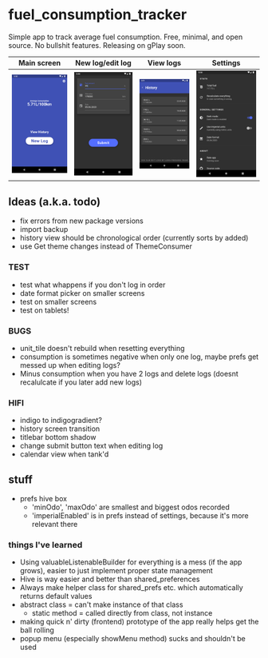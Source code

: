 # fuel_consumption_tracker

Simple app to track average fuel consumption. Free, minimal, and open source. No bullshit features. Releasing on gPlay soon.

| Main screen                       | New log/edit log                 | View logs                             | Settings                                  |
| --------------------------------- | -------------------------------- | ------------------------------------- | ----------------------------------------- |
| ![Main screen](/scrnsht/main.png) | ![New log](/scrnsht/new_log.png) | ![History view](/scrnsht/history.png) | ![Settings screen](/scrnsht/settings.png) |

## Ideas (a.k.a. todo)

- fix errors from new package versions
- import backup
- history view should be chronological order (currently sorts by added)
- use Get theme changes instead of ThemeConsumer

### TEST

- test what whappens if you don't log in order
- date format picker on smaller screens
- test on smaller screens
- test on tablets!

### BUGS

- unit_tile doesn't rebuild when resetting everything
- consumption is sometimes negative when only one log, maybe prefs get messed up when editing logs?
- Minus consumption when you have 2 logs and delete logs (doesnt recalulcate if you later add new logs)

### HIFI

- indigo to indigogradient?
- history screen transition
- titlebar bottom shadow
- change submit button text when editing log
- calendar view when tank'd

## stuff

- prefs hive box
  - 'minOdo', 'maxOdo' are smallest and biggest odos recorded
  - 'imperialEnabled' is in prefs instead of settings, because it's more relevant there

### things I've learned

- Using valuableListenableBuilder for everything is a mess (if the app grows), easier to just implement proper state management
- Hive is way easier and better than shared_preferences
- Always make helper class for shared_prefs etc. which automatically returns default values
- abstract class = can't make instance of that class
  - static method = called directly from class, not instance
- making quick n' dirty (frontend) prototype of the app really helps get the ball rolling
- popup menu (especially showMenu method) sucks and shouldn't be used
